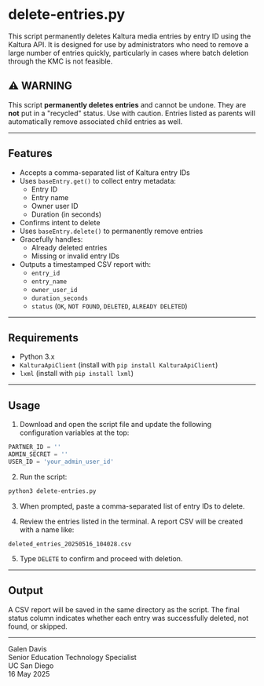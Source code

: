 # delete-entries.py

This script permanently deletes Kaltura media entries by entry ID using the Kaltura API. It is designed for use by administrators who need to remove a large number of entries quickly, particularly in cases where batch deletion through the KMC is not feasible.

## ⚠️ WARNING

This script **permanently deletes entries** and cannot be undone. They are **not** put in a "recycled" status. Use with caution. Entries listed as parents will automatically remove associated child entries as well.

---

## Features

- Accepts a comma-separated list of Kaltura entry IDs
- Uses `baseEntry.get()` to collect entry metadata:
  - Entry ID
  - Entry name
  - Owner user ID
  - Duration (in seconds)
- Confirms intent to delete
- Uses `baseEntry.delete()` to permanently remove entries
- Gracefully handles:
  - Already deleted entries
  - Missing or invalid entry IDs
- Outputs a timestamped CSV report with:
  - `entry_id`
  - `entry_name`
  - `owner_user_id`
  - `duration_seconds`
  - `status` (`OK`, `NOT FOUND`, `DELETED`, `ALREADY DELETED`)

---

## Requirements

- Python 3.x
- `KalturaApiClient` (install with `pip install KalturaApiClient`)
- `lxml` (install with `pip install lxml`)

---

## Usage

1. Download and open the script file and update the following configuration variables at the top:

```python
PARTNER_ID = ''
ADMIN_SECRET = ''
USER_ID = 'your_admin_user_id'
```

2. Run the script:

```bash
python3 delete-entries.py
```

3. When prompted, paste a comma-separated list of entry IDs to delete.

4. Review the entries listed in the terminal. A report CSV will be created with a name like:

```
deleted_entries_20250516_104028.csv
```

5. Type `DELETE` to confirm and proceed with deletion.

---

## Output

A CSV report will be saved in the same directory as the script. The final status column indicates whether each entry was successfully deleted, not found, or skipped.

---

Galen Davis  
Senior Education Technology Specialist  
UC San Diego  
16 May 2025

